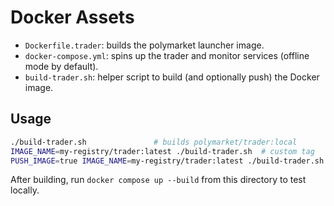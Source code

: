 ﻿# Docker Assets

- `Dockerfile.trader`: builds the polymarket launcher image.
- `docker-compose.yml`: spins up the trader and monitor services (offline mode by default).
- `build-trader.sh`: helper script to build (and optionally push) the Docker image.

## Usage

```bash
./build-trader.sh               # builds polymarket/trader:local
IMAGE_NAME=my-registry/trader:latest ./build-trader.sh  # custom tag
PUSH_IMAGE=true IMAGE_NAME=my-registry/trader:latest ./build-trader.sh
```

After building, run `docker compose up --build` from this directory to test locally.
